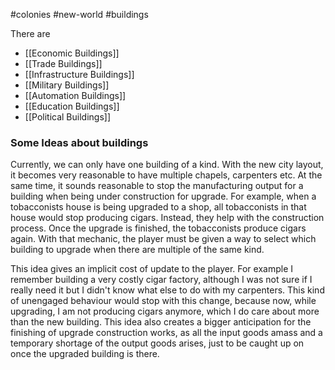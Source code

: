 #colonies #new-world #buildings 

There are
- [[Economic Buildings]]
- [[Trade Buildings]]
- [[Infrastructure Buildings]]
- [[Military Buildings]]
- [[Automation Buildings]]
- [[Education Buildings]]
- [[Political Buildings]]

### Some Ideas about buildings
Currently, we can only have one building of a kind. With the new city layout, it becomes very reasonable to have multiple chapels, carpenters etc. At the same time, it sounds reasonable to stop the manufacturing output for a building when being under construction for upgrade. For example, when a tobacconists house is being upgraded to a shop, all tobacconists in that house would stop producing cigars. Instead, they help with the construction process. Once the upgrade is finished, the tobacconists produce cigars again. With that mechanic, the player must be given a way to select which building to upgrade when there are multiple of the same kind.

This idea gives an implicit cost of update to the player. For example I remember building a very costly cigar factory, although I was not sure if I really need it but I didn't know what else to do with my carpenters. This kind of unengaged behaviour would stop with this change, because now, while upgrading, I am not producing cigars anymore, which I do care about more than the new building. This idea also creates a bigger anticipation for the finishing of upgrade construction works, as all the input goods amass and a temporary shortage of the output goods arises, just to be caught up on once the upgraded building is there. 
